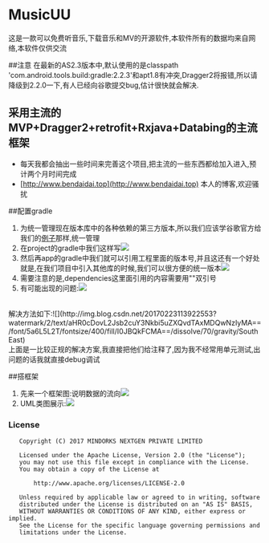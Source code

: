 # MusicUU
这是一款可以免费听音乐,下载音乐和MV的开源软件,本软件所有的数据均来自网络,本软件仅供交流

##注意
在最新的AS2.3版本中,默认使用的是classpath 'com.android.tools.build:gradle:2.2.3'和apt1.8有冲突,Dragger2将报错,所以请降级到2.2.0一下,有人已经向谷歌提交bug,估计很快就会解决.

## 采用主流的MVP+Dragger2+retrofit+Rxjava+Databing的主流框架
- 每天我都会抽出一些时间来完善这个项目,把主流的一些东西都给加入进入,预计两个月时间完成
- [http://www.bendaidai.top](http://www.bendaidai.top)  本人的博客,欢迎骚扰

##配置gradle
1. 为统一管理现在版本库中的各种依赖的第三方版本,所以我们应该学谷歌官方给我们的[例子](https://github.com/googlesamples/android-architecture)那样,统一管理
2. 在project的gradle中我们这样写![](http://img.blog.csdn.net/20170222110057058?watermark/2/text/aHR0cDovL2Jsb2cuY3Nkbi5uZXQvdTAxMDQwNzIyMA==/font/5a6L5L2T/fontsize/400/fill/I0JBQkFCMA==/dissolve/70/gravity/SouthEast)
3. 然后再app的gradle中我们就可以引用工程里面的版本号,并且这还有一个好处就是,在我们项目中引入其他库的时候,我们可以很方便的统一版本![](http://img.blog.csdn.net/20170222110209989?watermark/2/text/aHR0cDovL2Jsb2cuY3Nkbi5uZXQvdTAxMDQwNzIyMA==/font/5a6L5L2T/fontsize/400/fill/I0JBQkFCMA==/dissolve/70/gravity/SouthEast)
4. 需要注意的是,dependencies这里面引用的内容需要用""双引号
5. 有可能出现的问题:![](http://img.blog.csdn.net/20170223113225950?watermark/2/text/aHR0cDovL2Jsb2cuY3Nkbi5uZXQvdTAxMDQwNzIyMA==/font/5a6L5L2T/fontsize/400/fill/I0JBQkFCMA==/dissolve/70/gravity/SouthEast)
</br>
	解决方法如下:![](http://img.blog.csdn.net/20170223113922553?watermark/2/text/aHR0cDovL2Jsb2cuY3Nkbi5uZXQvdTAxMDQwNzIyMA==/font/5a6L5L2T/fontsize/400/fill/I0JBQkFCMA==/dissolve/70/gravity/SouthEast)
</br>
	上面是一比较正规的解决方案,我直接把他们给注释了,因为我不经常用单元测试,出问题的话我就直接debug调试


##搭框架
1. 先来一个框架图:说明数据的流向![](http://img.blog.csdn.net/20170224101642925?watermark/2/text/aHR0cDovL2Jsb2cuY3Nkbi5uZXQvdTAxMDQwNzIyMA==/font/5a6L5L2T/fontsize/400/fill/I0JBQkFCMA==/dissolve/70/gravity/SouthEast)
2. UML类图展示:![](http://img.blog.csdn.net/20170224141003201?watermark/2/text/aHR0cDovL2Jsb2cuY3Nkbi5uZXQvdTAxMDQwNzIyMA==/font/5a6L5L2T/fontsize/400/fill/I0JBQkFCMA==/dissolve/70/gravity/SouthEast)

### License
```
   Copyright (C) 2017 MINDORKS NEXTGEN PRIVATE LIMITED

   Licensed under the Apache License, Version 2.0 (the "License");
   you may not use this file except in compliance with the License.
   You may obtain a copy of the License at

       http://www.apache.org/licenses/LICENSE-2.0

   Unless required by applicable law or agreed to in writing, software
   distributed under the License is distributed on an "AS IS" BASIS,
   WITHOUT WARRANTIES OR CONDITIONS OF ANY KIND, either express or implied.
   See the License for the specific language governing permissions and
   limitations under the License.
```
